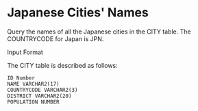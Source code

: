 Japanese Cities' Names
=============


Query the names of all the Japanese cities in the CITY table. The COUNTRYCODE for Japan is JPN.

Input Format

The CITY table is described as follows:
```
ID Number
NAME VARCHAR2(17)
COUNTRYCODE VARCHAR2(3)
DISTRICT VARCHAR2(20)
POPULATION NUMBER
```